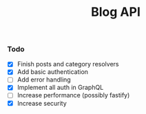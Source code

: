 <h1 align="center">Blog API</h1>

<br />

### Todo

- [x] Finish posts and category resolvers
- [x] Add basic authentication
- [ ] Add error handling
- [x] Implement all auth in GraphQL
- [ ] Increase performance (possibly fastify)
- [x] Increase security
